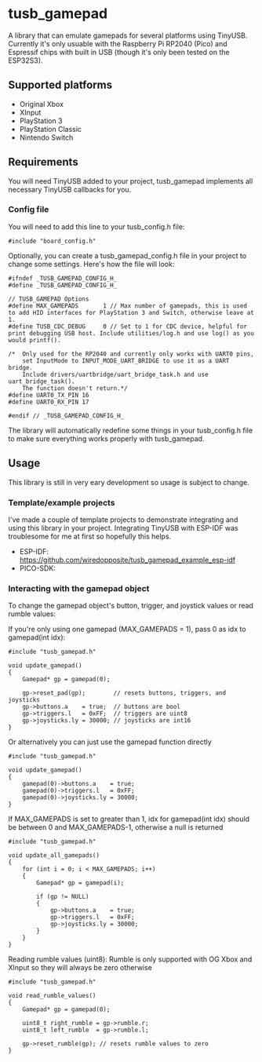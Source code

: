 # tusb_gamepad
A library that can emulate gamepads for several platforms using TinyUSB. Currently it's only usuable with the Raspberry Pi RP2040 (Pico) and Espressif chips with built in USB (though it's only been tested on the ESP32S3).

## Supported platforms
- Original Xbox
- XInput
- PlayStation 3
- PlayStation Classic
- Nintendo Switch

## Requirements
You will need TinyUSB added to your project, tusb_gamepad implements all necessary TinyUSB callbacks for you. 

### Config file
You will need to add this line to your tusb_config.h file:
```
#include "board_config.h"
```
Optionally, you can create a tusb_gamepad_config.h file in your project to change some settings.
Here's how the file will look:

```
#ifndef _TUSB_GAMEPAD_CONFIG_H_
#define _TUSB_GAMEPAD_CONFIG_H_

// TUSB_GAMEPAD Options
#define MAX_GAMEPADS       1 // Max number of gamepads, this is used to add HID interfaces for PlayStation 3 and Switch, otherwise leave at 1.
#define TUSB_CDC_DEBUG     0 // Set to 1 for CDC device, helpful for print debugging USB host. Include utilities/log.h and use log() as you would printf().

/*  Only used for the RP2040 and currently only works with UART0 pins, 
    set InputMode to INPUT_MODE_UART_BRIDGE to use it as a UART bridge. 
    Include drivers/uartbridge/uart_bridge_task.h and use uart_bridge_task().
    The function doesn't return.*/
#define UART0_TX_PIN 16
#define UART0_RX_PIN 17

#endif // _TUSB_GAMEPAD_CONFIG_H_
```
The library will automatically redefine some things in your tusb_config.h file to make sure everything works properly with tusb_gamepad.

## Usage
This library is still in very eary development so usage is subject to change. 

### Template/example projects

I've made a couple of template projects to demonstrate integrating and using this library in your project. Integrating TinyUSB with ESP-IDF was troublesome for me at first so hopefully this helps.

- ESP-IDF: https://github.com/wiredopposite/tusb_gamepad_example_esp-idf
- PICO-SDK: 

### Interacting with the gamepad object
To change the gamepad object's button, trigger, and joystick values or read rumble values:

If you're only using one gamepad (MAX_GAMEPADS = 1), pass 0 as idx to gamepad(int idx):
```
#include "tusb_gamepad.h"

void update_gamepad()
{
    Gamepad* gp = gamepad(0);

    gp->reset_pad(gp);        // resets buttons, triggers, and joysticks
    gp->buttons.a    = true;  // buttons are bool
    gp->triggers.l   = 0xFF;  // triggers are uint8
    gp->joysticks.ly = 30000; // joysticks are int16
}
```
Or alternatively you can just use the gamepad function directly
```
#include "tusb_gamepad.h"

void update_gamepad()
{
    gamepad(0)->buttons.a    = true; 
    gamepad(0)->triggers.l   = 0xFF; 
    gamepad(0)->joysticks.ly = 30000;
}
```

If MAX_GAMEPADS is set to greater than 1, idx for gamepad(int idx) should be between 0 and MAX_GAMEPADS-1, otherwise a null is returned
```
#include "tusb_gamepad.h"

void update_all_gamepads()
{
    for (int i = 0; i < MAX_GAMEPADS; i++)
    {
        Gamepad* gp = gamepad(i);

        if (gp != NULL)
        {
            gp->buttons.a    = true; 
            gp->triggers.l   = 0xFF; 
            gp->joysticks.ly = 30000;
        }
    }
}
```
Reading rumble values (uint8):
Rumble is only supported with OG Xbox and XInput so they will always be zero otherwise
```
#include "tusb_gamepad.h"

void read_rumble_values()
{
    Gamepad* gp = gamepad(0);

    uint8_t right_rumble = gp->rumble.r;
    uint8_t left_rumble  = gp->rumble.l;

    gp->reset_rumble(gp); // resets rumble values to zero
}
```